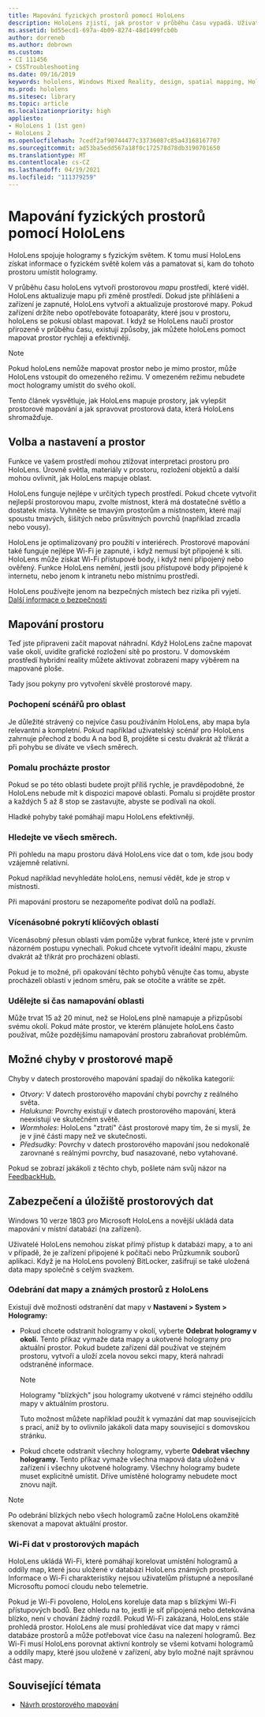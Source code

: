 ```yaml
---
title: Mapování fyzických prostorů pomocí HoloLens
description: HoloLens zjistí, jak prostor v průběhu času vypadá. Uživatelé mohou tento proces usnadnit přesunutím HoloLens určitým způsobem přes prostor.
ms.assetid: bd55ecd1-697a-4b09-8274-48d1499fcb0b
author: dorreneb
ms.author: dobrown
ms.custom:
- CI 111456
- CSSTroubleshooting
ms.date: 09/16/2019
keywords: hololens, Windows Mixed Reality, design, spatial mapping, HoloLens, surface reconstruction, mesh, head tracking, mapping
ms.prod: hololens
ms.sitesec: library
ms.topic: article
ms.localizationpriority: high
appliesto:
- HoloLens 1 (1st gen)
- HoloLens 2
ms.openlocfilehash: 7cedf2af90744477c33736087c85a43168167707
ms.sourcegitcommit: ad53ba5edd567a18f0c172578d78db3190701650
ms.translationtype: MT
ms.contentlocale: cs-CZ
ms.lasthandoff: 04/19/2021
ms.locfileid: "111379259"
---
```

# <a name="map-physical-spaces-with-hololens"></a>Mapování fyzických prostorů pomocí HoloLens

HoloLens spojuje hologramy s fyzickým světem. K tomu musí HoloLens získat informace o fyzickém světě kolem vás a pamatovat si, kam do tohoto prostoru umístit hologramy.

V průběhu času holoLens vytvoří prostorovou *mapu* prostředí, které viděl.  HoloLens aktualizuje mapu při změně prostředí. Dokud jste přihlášeni a zařízení je zapnuté, HoloLens vytvoří a aktualizuje prostorové mapy. Pokud zařízení držíte nebo opotřebováte fotoaparáty, které jsou v prostoru, holoLens se pokusí oblast mapovat. I když se HoloLens naučí prostor přirozeně v průběhu času, existují způsoby, jak můžete holoLens pomoct mapovat prostor rychleji a efektivněji.  

> [!NOTE]
> Pokud holoLens nemůže mapovat prostor nebo je mimo prostor, může HoloLens vstoupit do omezeného režimu. V omezeném režimu nebudete moct hologramy umístit do svého okolí.

Tento článek vysvětluje, jak HoloLens mapuje prostory, jak vylepšit prostorové mapování a jak spravovat prostorová data, která HoloLens shromažďuje.

## <a name="choosing-and-setting-up-and-your-space"></a>Volba a nastavení a prostor

Funkce ve vašem prostředí mohou ztížovat interpretaci prostoru pro HoloLens. Úrovně světla, materiály v prostoru, rozložení objektů a další mohou ovlivnit, jak HoloLens mapuje oblast.

HoloLens funguje nejlépe v určitých typech prostředí. Pokud chcete vytvořit nejlepší prostorovou mapu, zvolte místnost, která má dostatečné světlo a dostatek místa. Vyhněte se tmavým prostorům a místnostem, které mají spoustu tmavých, šišitých nebo průsvitných povrchů (například zrcadla nebo vousy).

HoloLens je optimalizovaný pro použití v interiérech. Prostorové mapování také funguje nejlépe Wi-Fi je zapnuté, i když nemusí být připojené k síti. HoloLens může získat Wi-Fi přístupové body, i když není připojený nebo ověřený. Funkce HoloLens nemění, jestli jsou přístupové body připojené k internetu, nebo jenom k intranetu nebo místnímu prostředí.

HoloLens používejte jenom na bezpečných místech bez rizika při vyjetí. [Další informace o bezpečnosti](https://support.microsoft.com/help/4023454/safety-information)

## <a name="mapping-your-space"></a>Mapování prostoru

Teď jste připraveni začít mapovat náhradní.  Když HoloLens začne mapovat vaše okolí, uvidíte grafické rozložení sítě po prostoru.  V domovském prostředí hybridní reality můžete aktivovat zobrazení mapy výběrem na mapované ploše.

Tady jsou pokyny pro vytvoření skvělé prostorové mapy.

### <a name="understand-the-scenarios-for-the-area"></a>Pochopení scénářů pro oblast

Je důležité strávený co nejvíce času používáním HoloLens, aby mapa byla relevantní a kompletní. Pokud například uživatelský scénář pro HoloLens zahrnuje přechod z bodu A na bod B, projděte si cestu dvakrát až třikrát a při pohybu se díváte ve všech směrech.  

### <a name="walk-slowly-around-the-space"></a>Pomalu procházte prostor

Pokud se po této oblasti budete projít příliš rychle, je pravděpodobné, že HoloLens nebude mít k dispozici mapové oblasti. Pomalu si projděte prostor a každých 5 až 8 stop se zastavujte, abyste se podívali na okolí.  

Hladké pohyby také pomáhají mapu HoloLens efektivněji.

### <a name="look-in-all-directions"></a>Hledejte ve všech směrech.

Při pohledu na mapu prostoru dává HoloLens více dat o tom, kde jsou body vzájemně relativní.  

Pokud například nevyhledáte holoLens, nemusí vědět, kde je strop v místnosti.  

Při mapování prostoru se nezapomeňte podívat dolů na podlaží.

### <a name="cover-key-areas-multiple-times"></a>Vícenásobné pokrytí klíčových oblastí

Vícenásobný přesun oblasti vám pomůže vybrat funkce, které jste v prvním názorném postupu vynechali. Pokud chcete vytvořit ideální mapu, zkuste dvakrát až třikrát pro procházení oblasti.

Pokud je to možné, při opakování těchto pohybů věnujte čas tomu, abyste procházeli oblastí v jednom směru, pak se otočíte a vrátíte se zpět.

### <a name="take-your-time-mapping-the-area"></a>Udělejte si čas namapování oblasti

Může trvat 15 až 20 minut, než se HoloLens plně namapuje a přizpůsobí svému okolí. Pokud máte prostor, ve kterém plánujete holoLens často používat, může pozdějšímu namapování prostoru zabraňovat problémům.  

## <a name="possible-errors-in-the-spatial-map"></a>Možné chyby v prostorové mapě

Chyby v datech prostorového mapování spadají do několika kategorií:

- *Otvory:* V datech prostorového mapování chybí povrchy z reálného světa.
- *Halukuna:* Povrchy existují v datech prostorového mapování, která neexistují ve skutečném světě.
- *Wormholes*: HoloLens "ztratí" část prostorové mapy tím, že si myslí, že je v jiné části mapy než ve skutečnosti.
- *Předsudky:* Povrchy v datech prostorového mapování jsou nedokonalě zarovnané s reálnými povrchy, buď nasazované, nebo vytahované.

Pokud se zobrazí jakákoli z těchto chyb, pošlete nám svůj názor na [FeedbackHub.](hololens-feedback.md)

## <a name="security-and-storage-for-spatial-data"></a>Zabezpečení a úložiště prostorových dat

Windows 10 verze 1803 pro Microsoft HoloLens a novější ukládá data mapování v místní databázi (na zařízení).

Uživatelé HoloLens nemohou získat přímý přístup k databázi mapy, a to ani v případě, že je zařízení připojené k počítači nebo Průzkumník souborů aplikaci. Když je na HoloLens povolený BitLocker, zašifrují se také uložená data mapy společně s celým svazkem.

### <a name="remove-map-data-and-known-spaces-from-hololens"></a>Odebrání dat mapy a známých prostorů z HoloLens

Existují dvě možnosti odstranění dat mapy v **Nastavení > System > Hologramy:**

- Pokud chcete odstranit hologramy v okolí, vyberte **Odebrat hologramy v okolí.** Tento příkaz vymaže data mapy a ukotvené hologramy pro aktuální prostor. Pokud budete zařízení dál používat ve stejném prostoru, vytvoří a uloží zcela novou sekci mapy, která nahradí odstraněné informace.

   > [!NOTE]
   > Hologramy "blízkých" jsou hologramy ukotvené v rámci stejného oddílu mapy v aktuálním prostoru.

   Tuto možnost můžete například použít k vymazání dat map souvisejících s prací, aniž by to ovlivnilo jakákoli data mapy související s domovskou stránku.

- Pokud chcete odstranit všechny hologramy, vyberte **Odebrat všechny hologramy.** Tento příkaz vymaže všechna mapová data uložená v zařízení i všechny ukotvené hologramy. Všechny hologramy budete muset explicitně umístit. Dříve umístěné hologramy nebudete moct znovu najít.

> [!NOTE]
> Po odebrání blízkých nebo všech hologramů začne HoloLens okamžitě skenovat a mapovat aktuální prostor.

### <a name="wi-fi-data-in-spatial-maps"></a>Wi-Fi dat v prostorových mapách

HoloLens ukládá Wi-Fi, které pomáhají korelovat umístění hologramů a oddíly map, které jsou uložené v databázi HoloLens známých prostorů. Informace o Wi-Fi charakteristiky nejsou uživatelům přístupné a neposílané Microsoftu pomocí cloudu nebo telemetrie.

Pokud je Wi-Fi povoleno, HoloLens koreluje data map s blízkými Wi-Fi přístupových bodů. Bez ohledu na to, jestli je síť připojená nebo detekována blízko, není v chování žádný rozdíl. Pokud Wi-Fi zakázaná, HoloLens stále prohledá prostor. HoloLens ale musí prohledávat více dat mapy v rámci databáze prostorů a může potřebovat více času na nalezení hologramů. Bez Wi-Fi musí HoloLens porovnat aktivní kontroly se všemi kotvami hologramů a oddíly mapy, které jsou uložené v zařízení, aby bylo možné najít správnou část mapy.

## <a name="related-topics"></a>Související témata

- [Návrh prostorového mapování](https://docs.microsoft.com/windows/mixed-reality/spatial-mapping)
